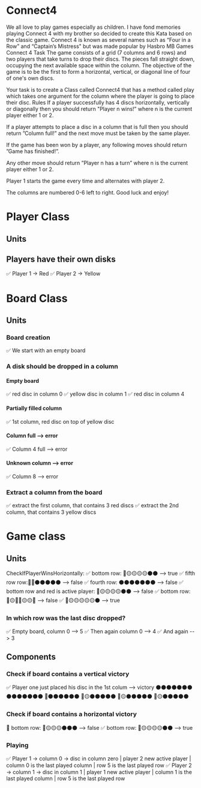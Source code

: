# Connect4
We all love to play games especially as children. I have fond memories playing Connect 4 with my brother so decided to create this Kata based on the classic game. Connect 4 is known as several names such as “Four in a Row” and “Captain’s Mistress" but was made popular by Hasbro MB Games
Connect 4
Task
The game consists of a grid (7 columns and 6 rows) and two players that take turns to drop their discs. The pieces fall straight down, occupying the next available space within the column. The objective of the game is to be the first to form a horizontal, vertical, or diagonal line of four of one's own discs.

Your task is to create a Class called Connect4 that has a method called play which takes one argument for the column where the player is going to place their disc.
Rules
If a player successfully has 4 discs horizontally, vertically or diagonally then you should return "Player n wins!” where n is the current player either 1 or 2.

If a player attempts to place a disc in a column that is full then you should return ”Column full!” and the next move must be taken by the same player.

If the game has been won by a player, any following moves should return ”Game has finished!”.

Any other move should return ”Player n has a turn” where n is the current player either 1 or 2.
 
Player 1 starts the game every time and alternates with player 2.

The columns are numbered 0-6 left to right.
Good luck and enjoy!

# Player Class
## Units
## Players have their own disks
✅ Player 1 -> Red 
✅ Player 2 -> Yellow

# Board Class
## Units 
### Board creation
✅ We start with an empty board
### A disk should be dropped in a column
#### Empty board
✅ red disc in column 0
✅ yellow disc in column 1
✅ red disc in column 4
#### Partially filled column
✅ 1st column, red disc on top of yellow disc
#### Column full --> error
✅ Column 4 full --> error
#### Unknown column --> error
✅ Column 8 --> error
### Extract a column from the board
✅ extract the first column, that contains 3 red discs
✅ extract the 2nd column, that contains 3 yellow discs
# Game class
## Units

CheckIfPlayerWinsHorizontally:
✅ bottom row: 🔴🟡🟡🟡🟡⚫⚫ --> true
✅ fifth row row:🔴🔴⚫⚫⚫⚫⚫ --> false
✅ fourth row: ⚫⚫⚫⚫⚫⚫⚫ --> false
✅ bottom row and red is active player: 🔴🟡🟡🟡🟡⚫⚫ --> false
✅ bottom row: 🔴🟡🔴🔴🟡🟡🔴 --> false
✅ 🔴🟡🟡🟡🟡🟡⚫ --> true

### In which row was the last disc dropped?
✅ Empty board, column 0 --> 5
✅ Then again column 0 --> 4
✅ And again --> 3

## Components

### Check if board contains a vertical victory
✅ Player one just placed his disc in the 1st colum --> victory
⚫⚫⚫⚫⚫⚫⚫ 
⚫⚫⚫⚫⚫⚫⚫
🔴⚫⚫⚫⚫⚫⚫
🔴🟡⚫⚫⚫⚫⚫
🔴🟡⚫⚫⚫⚫⚫
🔴🟡⚫⚫⚫⚫⚫
### Check if board contains a horizontal victory
🙌 bottom row: 🔴🟡🟡🟡⚫⚫⚫ --> false
✅ bottom row: 🔴🟡🟡🟡🟡⚫⚫ --> true


### Playing
✅ Player 1 -> column 0 -> disc in column zero | player 2 new active player | column 0 is the last played column | row 5 is the last played row
✅ Player 2 -> column 1 -> disc in column 1 | player 1 new active player | column 1 is the last played column | row 5 is the last played row